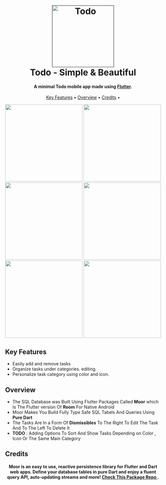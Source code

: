 <h1 align="center">
  <br>
  <a href=""><img src="https://lh3.googleusercontent.com/WoCgEV-IoxkLTozlfqpxKr_uRTQ7jPFEetLWLTgIVTB4YcrPFpj4LpD9q4XD7Ij2Hos=s360" alt="Todo" width="200"></a>
  <br>
  Todo - Simple & Beautiful
  <br>
</h1>

<h4 align="center">A minimal Todo mobile app made using <a href="https://flutter.dev" target="_blank">Flutter</a>.</h4>


<p align="center">
  <a href="#key-features">Key Features</a> •
  <a href="#Overview">Overview</a> •
  <a href="#credits">Credits</a> •
</p>


<p float="center">
  <img src="Screenshots/blanktask.jpg" width="250" />
  <img src="Screenshots/bunchoftasks.jpg" width="250" />
  <img src="Screenshots/colorpicker.jpg" width="250" /> 
  <img src="Screenshots/iconpicker.jpg" width="250" /> 
  <img src="Screenshots/dissmedit.jpg" width="250" /> 
  <img src="Screenshots/dismdelete.jpg" width="250" /> 
  
</p>

## Key Features

* Easily add and remove tasks
* Organize tasks under categories. editing.
* Personalize task category using color and icon. 

## Overview
* The SQL Database was Built Using Flutter Packages Called **Moor** which Is The Flutter version Of **Room** For Native Android
* Moor Makes You Build Fully Type Safe SQL Tabels And Queries Using **Pure Dart**
* The Tasks Are In a Form Of **Dismissibles** To The Right To Edit The Task And To The Left To Delete It
* **TODO** :  Adding Options To Sort And Show Tasks Depending on Color , Icon Or The Same Main Category

## Credits
 
<h4 align="center">Moor is an easy to use, reactive persistence library for Flutter and Dart web apps. Define your database tables in pure Dart and enjoy a fluent query API, auto-updating streams and more! <a href="https://github.com/simolus3/moor" target="_blank">Check This Package Repo </a>.</h4>